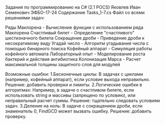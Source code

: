 Задания по программированию на C# (2.1 POCS)
Яковлев Иван Семенович ЭФБО-17-24
Содержание
Tasks_1-7.cs
Файл со всеми решениями задач:

Ряды Маклорена - Вычисление функции с использованием ряда Маклорена
Счастливый билет - Определение "счастливого" шестизначного билета
Сокращение дроби - Приведение дроби к несократимому виду
Угадай число - Алгоритм угадывания числа с помощью бинарного поиска
Кофейный аппарат - Симуляция работы кофейного автомата
Лабораторный опыт - Моделирование роста бактерий и действия антибиотика
Колонизация Марса - Расчет максимальной толщины защитного слоя для модулей

Возможные ошибки:
1.Бесконечные циклы: В задачах с циклами (например, кофейный аппарат), если условие выхода неправильно. Решение: добавить проверки и лимиты.
2.Логические ошибки в алгоритмах: Например, в задаче о счастливом билете, если использовать string и массивы (запрещено по условию), или неправильный расчет суммы. Решение: тщательно следовать условиям задач.
3.Деление на ноль: В задаче с сокращением дроби, если знаменатель 0, FindGCD может вызвать ошибку. Решение: добавить проверку.
